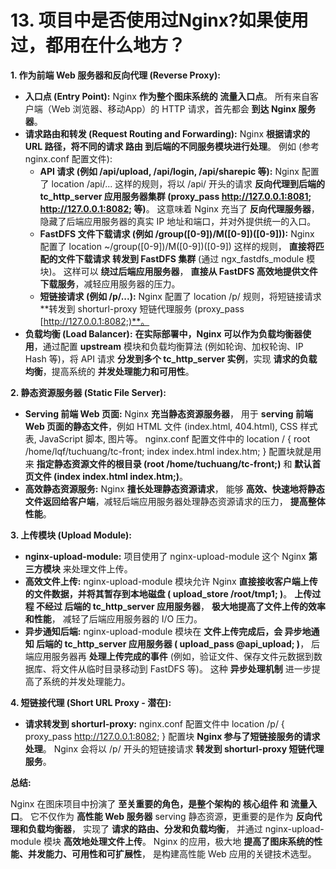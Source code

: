 # 13. 项目中是否使用过Nginx?如果使用过，都用在什么地方？

**1. 作为前端 Web 服务器和反向代理 (Reverse Proxy):**

- **入口点 (Entry Point):** Nginx **作为整个图床系统的 流量入口点**。 所有来自客户端（Web 浏览器、移动App）的 HTTP 请求，首先都会 **到达 Nginx 服务器**。 
- **请求路由和转发 (Request Routing and Forwarding):** Nginx **根据请求的 URL 路径，将不同的请求 路由 到后端的不同服务模块进行处理**。 例如 (参考 nginx.conf 配置文件):
  - **API 请求 (例如 /api/upload, /api/login, /api/sharepic 等):** Nginx 配置了 location /api/... 这样的规则，将以 /api/ 开头的请求 **反向代理到后端的 tc_http_server 应用服务器集群 (proxy_pass http://127.0.0.1:8081; http://127.0.0.1:8082; 等)**。 这意味着 Nginx 充当了 **反向代理服务器**，隐藏了后端应用服务器的真实 IP 地址和端口，并对外提供统一的入口。
  - **FastDFS 文件下载请求 (例如 /group([0-9])/M([0-9])([0-9])):** Nginx 配置了 location ~/group([0-9])/M([0-9])([0-9]) 这样的规则， **直接将匹配的文件下载请求 转发到 FastDFS 集群** (通过 ngx_fastdfs_module 模块)。 这样可以 **绕过后端应用服务器**， **直接从 FastDFS 高效地提供文件下载服务**，减轻应用服务器的压力。
  - **短链接请求 (例如 /p/...):** Nginx 配置了 location /p/ 规则，将短链接请求 **转发到 shorturl-proxy 短链代理服务 (proxy_pass [http://127.0.0.1:8082;)**。
- **负载均衡 (Load Balancer):**  **在实际部署中，Nginx 可以作为负载均衡器使用**，通过配置 **upstream** 模块和负载均衡算法 (例如轮询、加权轮询、IP Hash 等)，将 API 请求 **分发到多个 tc_http_server 实例**，实现 **请求的负载均衡**，提高系统的 **并发处理能力和可用性**。

**2. 静态资源服务器 (Static File Server):**

- **Serving 前端 Web 页面:** Nginx **充当静态资源服务器**， 用于 **serving 前端 Web 页面的静态文件**，例如 HTML 文件 (index.html, 404.html), CSS 样式表, JavaScript 脚本, 图片等。 nginx.conf 配置文件中的 location / { root /home/lqf/tuchuang/tc-front; index index.html index.htm; } 配置块就是用来 **指定静态资源文件的根目录 (root /home/tuchuang/tc-front;)** 和 **默认首页文件 (index index.html index.htm;)**。
- **高效静态资源服务:** Nginx **擅长处理静态资源请求**， 能够 **高效、快速地将静态文件返回给客户端**，减轻后端应用服务器处理静态资源请求的压力， **提高整体性能**。

**3. 上传模块 (Upload Module):**

- **nginx-upload-module:** 项目使用了 nginx-upload-module 这个 Nginx **第三方模块** 来处理文件上传。
- **高效文件上传:** nginx-upload-module 模块允许 Nginx **直接接收客户端上传的文件数据，并将其暂存到本地磁盘 ( upload_store /root/tmp1; )**。 **上传过程 不经过 后端的 tc_http_server 应用服务器**， **极大地提高了文件上传的效率和性能**， 减轻了后端应用服务器的 I/O 压力。
- **异步通知后端:** nginx-upload-module 模块在 **文件上传完成后，会 异步地通知 后端的 tc_http_server 应用服务器 ( upload_pass @api_upload; )**， 后端应用服务器再 **处理上传完成的事件** (例如，验证文件、保存文件元数据到数据库、将文件从临时目录移动到 FastDFS 等)。 这种 **异步处理机制** 进一步提高了系统的并发处理能力。

**4. 短链接代理 (Short URL Proxy - 潜在):**

- **请求转发到 shorturl-proxy:**  nginx.conf 配置文件中 location /p/ { proxy_pass http://127.0.0.1:8082; } 配置块 **Nginx 参与了短链接服务的请求处理**。 Nginx 会将以 /p/ 开头的短链接请求 **转发到 shorturl-proxy 短链代理服务**。

**总结:**

Nginx 在图床项目中扮演了 **至关重要的角色，是整个架构的 核心组件 和 流量入口**。 它不仅作为 **高性能 Web 服务器** serving 静态资源，更重要的是作为 **反向代理和负载均衡器**， 实现了 **请求的路由、分发和负载均衡**， 并通过 nginx-upload-module 模块 **高效地处理文件上传**。 Nginx 的应用，极大地 **提高了图床系统的性能、并发能力、可用性和可扩展性**， 是构建高性能 Web 应用的关键技术选型。